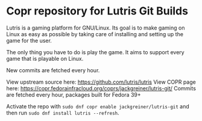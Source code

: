 # Copr repository for Lutris Git Builds

Lutris is a gaming platform for GNU/Linux. Its goal is to make gaming on Linux as easy as possible by taking care of installing and setting up the game for the user. 

The only thing you have to do is play the game. It aims to support every game that is playable on Linux.

New commits are fetched every hour.

View upstream source here: https://github.com/lutris/lutris
View COPR page here: https://copr.fedorainfracloud.org/coprs/jackgreiner/lutris-git/
Commits are fetched every hour, packages built for Fedora 39+

Activate the repo with `sudo dnf copr enable jackgreiner/lutris-git` and then run `sudo dnf install lutris --refresh`.

